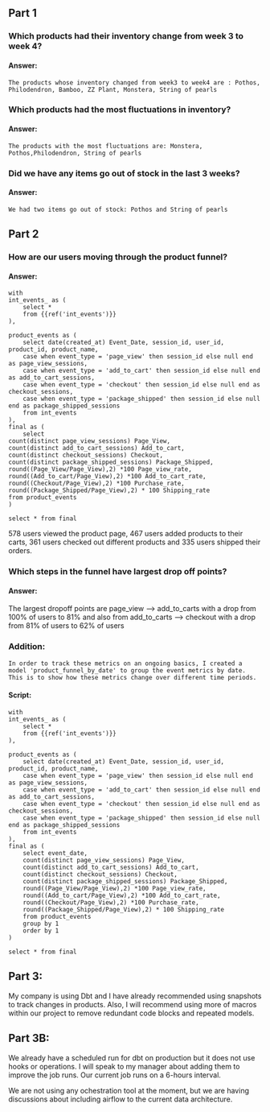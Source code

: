 ## Part 1
### Which products had their inventory change from week 3 to week 4? 
#### Answer: 
    The products whose inventory changed from week3 to week4 are : Pothos, Philodendron, Bamboo, ZZ Plant, Monstera, String of pearls

### Which products had the most fluctuations in inventory? 
#### Answer: 
    The products with the most fluctuations are: Monstera, Pothos,Philodendron, String of pearls 

### Did we have any items go out of stock in the last 3 weeks?
#### Answer: 
    We had two items go out of stock: Pothos and String of pearls

## Part 2
### How are our users moving through the product funnel?
#### Answer:
    with 
    int_events_ as (
        select * 
        from {{ref('int_events')}}
    ),
    
    product_events as (
        select date(created_at) Event_Date, session_id, user_id, product_id, product_name, 
        case when event_type = 'page_view' then session_id else null end as page_view_sessions,
        case when event_type = 'add_to_cart' then session_id else null end as add_to_cart_sessions,
        case when event_type = 'checkout' then session_id else null end as checkout_sessions,
        case when event_type = 'package_shipped' then session_id else null end as package_shipped_sessions
        from int_events
    ),
    final as (
        select 
    count(distinct page_view_sessions) Page_View, 
    count(distinct add_to_cart_sessions) Add_to_cart,
    count(distinct checkout_sessions) Checkout, 
    count(distinct package_shipped_sessions) Package_Shipped,
    round((Page_View/Page_View),2) *100 Page_view_rate,
    round((Add_to_cart/Page_View),2) *100 Add_to_cart_rate,
    round((Checkout/Page_View),2) *100 Purchase_rate,
    round((Package_Shipped/Page_View),2) * 100 Shipping_rate
    from product_events
    )
    
    select * from final
  578 users viewed the product page, 467 users added products to their carts, 
  361 users checked out different products and 335 users shipped their orders.

### Which steps in the funnel have largest drop off points?
#### Answer:
  The largest dropoff points are page_view --> add_to_carts with a drop from 100% of users to 81%
  and also from add_to_carts --> checkout with a drop from 81% of users to 62% of users

### Addition: 
    In order to track these metrics on an ongoing basics, I created a model 'product_funnel_by_date' to group the event metrics by date. 
    This is to show how these metrics change over different time periods.
#### Script:
   
    with 
    int_events_ as (
        select * 
        from {{ref('int_events')}}
    ),
    
    product_events as (
        select date(created_at) Event_Date, session_id, user_id, product_id, product_name, 
        case when event_type = 'page_view' then session_id else null end as page_view_sessions,
        case when event_type = 'add_to_cart' then session_id else null end as add_to_cart_sessions,
        case when event_type = 'checkout' then session_id else null end as checkout_sessions,
        case when event_type = 'package_shipped' then session_id else null end as package_shipped_sessions
        from int_events
    ),
    final as (
        select event_date,
        count(distinct page_view_sessions) Page_View, 
        count(distinct add_to_cart_sessions) Add_to_cart,
        count(distinct checkout_sessions) Checkout, 
        count(distinct package_shipped_sessions) Package_Shipped,
        round((Page_View/Page_View),2) *100 Page_view_rate,
        round((Add_to_cart/Page_View),2) *100 Add_to_cart_rate,
        round((Checkout/Page_View),2) *100 Purchase_rate,
        round((Package_Shipped/Page_View),2) * 100 Shipping_rate
        from product_events
        group by 1
        order by 1
    )
    
    select * from final

## Part 3:
My company is using Dbt and I have already recommended using snapshots to track changes in products. 
Also, I will recommend using more of macros within our project to remove redundant code blocks and repeated models.

## Part 3B:
We already have a scheduled run for dbt on production but it does not use hooks or operations. 
I will speak to my manager about adding them to improve the job runs.
Our current job runs on a 6-hours interval.

We are not using any ochestration tool at the moment, but we are having discussions about including airflow to the current data architecture.
